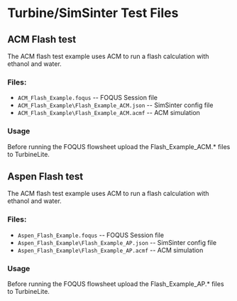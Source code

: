 # Turbine/SimSinter Test Files

## ACM Flash test

The ACM flash test example uses ACM to run a flash calculation with ethanol and water.

### Files:

- `ACM_Flash_Example.foqus` -- FOQUS Session file
- `ACM_Flash_Example\Flash_Example_ACM.json` -- SimSinter config file
- `ACM_Flash_Example\Flash_Example_ACM.acmf` -- ACM simulation

### Usage

Before running the FOQUS flowsheet upload the Flash_Example_ACM.* files to TurbineLite.

## Aspen Flash test

The ACM flash test example uses ACM to run a flash calculation with ethanol and water.

### Files:

- `Aspen_Flash_Example.foqus` -- FOQUS Session file
- `Aspen_Flash_Example\Flash_Example_AP.json` -- SimSinter config file
- `Aspen_Flash_Example\Flash_Example_AP.acmf` -- ACM simulation

### Usage

Before running the FOQUS flowsheet upload the Flash_Example_AP.* files to TurbineLite.
